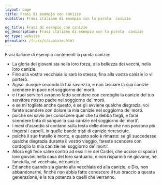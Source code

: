 ```yaml
---
layout: page
title: Frasi di esempio con canizie 
subtitle: Frasi italiane di esempio con la parola  canizie

og_title: Frasi di esempio con canizie 
og_description: Frasi italiane di esempio con la parola  canizie
og_type: website
permalink: /frasi/c/canizie.html
---
```


Frasi italiane di esempio contenenti la parola canizie:


- La gloria dei giovani sta nella loro forza, e la bellezza dei vecchi, nella loro canizie.
- Fino alla vostra vecchiaia io sarò lo stesso, fino alla vostra canizie io vi porterò.
- Agisci dunque secondo la tua saviezza, e non lasciare la sua canizie scendere in pace nel soggiorno de’ morti.
- e i tuoi servitori avranno fatto scendere con cordoglio la canizie del tuo servitore nostro padre nel soggiorno de’ morti.
- e se mi togliete anche questo, e se gli avviene qualche disgrazia, voi farete scendere con dolore la mia canizie nel soggiorno de’ morti.
- poiché sei savio per conoscere quel che tu debba fargli, e farai scendere tinta di sangue la sua canizie nel soggiorno de’ morti’.
- I mesi d'assedio si contano sulla testa delle donne che non possono più tingersi i capelli, in quelle bande tristi di canizie ricresciute.
- poiché il suo fratello è morto, e questo solo è rimasto: se gli succedesse qualche disgrazia durante il vostro viaggio, fareste scendere con cordoglio la mia canizie nel soggiorno de’ morti’.
- Allora egli fece salire contro ad essi il re dei Caldei, che uccise di spada i loro giovani nella casa del loro santuario, e non risparmiò né giovane, né fanciulla, né vecchiaia, né canizie.
- Ed anche quando sia giunto alla vecchiaia ed alla canizie, o Dio, non abbandonarmi, finché non abbia fatto conoscere il tuo braccio a questa generazione, e la tua potenza a quelli che verranno.
